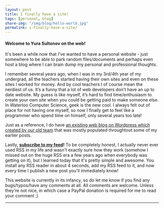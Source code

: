 ```yaml
---
layout: post
title: I finally have a site!
tags: [personal, blog]
share-img: "/img/blog/hello-world.jpg"
permalink: i-finally-have-a-site/
---
```


#### Welcome to Yura Sultonov on the web!

It's been a while now that I've wanted to have a personal website - just somewhere to be able to park random files/documents and perhaps even host a blog where I can brain dump my personal and professional thoughts. 
<!--more-->

I remember several years ago, when I was in my 3rd/4th year of my undergrad, all the teachers started having their own sites and even on these sites I worked for money. And by cool teachers I of course mean the nerdiest of us. It’s a funny that a lot of web developers don’t have an up to date website. My guess is like myself, it’s hard to find time/enthusiasm to create your own site when you could be getting paid to make someone else. In Waterloo Computer Science, geek is the new cool. I always felt out of place for not having one myself, so now I finally get to feel like a programmer who spend time on himself, only several years too late!

Just as a reference, I do have [an existing web blog on Wordpress which created by our old team](https://shift.uz) that was mostly populated throughtout some of my earlier posts. 

Lastly, **[subscribe to my feed](https://sultonov.github.io/feed.xml)!**  To be completely honest, I actually never ever used RSS in my life and wasn't exactly sure how they work (somehow I missed out on the huge RSS era a few years ago when everybody was getting on it), but I learned today that it's pretty simple and awesome.  You install any RSS reader in about 4 seconds, add my RSS feed to it, and now every time I publish a new post you'll immediately know! 

This website is currently in its infancy, so do let me know if you find any bugs/typos/have any comments at all. All comments are welcome. Unless they're not nice, in which case a PayPal donation is required for me to read your comment ;)

---